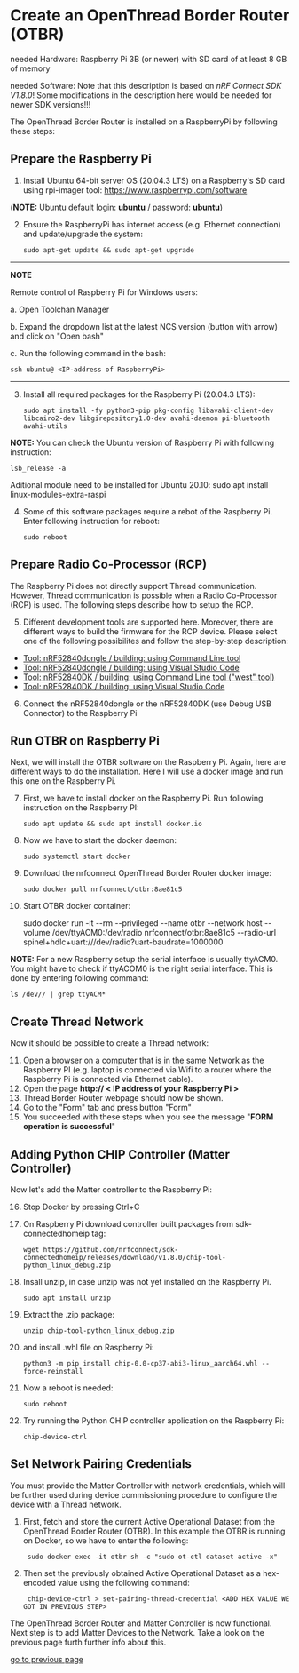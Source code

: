 # Create an OpenThread Border Router (OTBR)

needed Hardware:   Raspberry Pi 3B (or newer) with SD card of at least 8 GB of memory

needed Software:   Note that this description is based on *nRF Connect SDK V1.8.0*! Some modifications in the description here would be needed for newer SDK versions!!!


The OpenThread Border Router is installed on a RaspberryPi by following these steps:

## Prepare the Raspberry Pi

1. Install Ubuntu 64-bit server OS (20.04.3 LTS) on a Raspberry's SD card using rpi-imager tool:  https://www.raspberrypi.com/software

(__NOTE:__ Ubuntu default login: __ubuntu__  /  password: __ubuntu__)

2. Ensure the RaspberryPi has internet access (e.g. Ethernet connection) and update/upgrade the system:

       sudo apt-get update && sudo apt-get upgrade

------

__NOTE__

Remote control of Raspberry Pi for Windows users:

a. Open Toolchan Manager

b. Expand the dropdown list at the latest NCS version (button with arrow) and click on "Open bash"

c. Run the following command in the bash:  

    ssh ubuntu@ <IP-address of RaspberryPi>

------

3. Install all required packages for the Raspberry Pi (20.04.3 LTS):

       sudo apt install -fy python3-pip pkg-config libavahi-client-dev libcairo2-dev libgirepository1.0-dev avahi-daemon pi-bluetooth avahi-utils

__NOTE:__ You can check the Ubuntu version of Raspberry Pi with following instruction:  

    lsb_release -a

Aditional module need to be installed for Ubuntu 20.10: sudo apt install linux-modules-extra-raspi


4. Some of this software packages require a rebot of the Raspberry Pi. Enter following instruction for reboot: 
 
       sudo reboot


## Prepare Radio Co-Processor (RCP)

The Raspberry Pi does not directly support Thread communication. However, Thread communication is possible when a Radio Co-Processor (RCP) is used. The following steps describe how to setup the RCP.

5. Different development tools are supported here. Moreover, there are different ways to build the firmware for the RCP device. Please select one of the following possibilites and follow the step-by-step description:
- [Tool: nRF52840dongle / building: using Command Line tool](Create_an_OpenThread_Border_Router_RCP-dongle-west.md)
- [Tool: nRF52840dongle / building: using Visual Studio Code](Create_an_OpenThread_Border_Router_RCP-dongle-VSC.md)
- [Tool: nRF52840DK / building: using Command Line tool ("west" tool)](Create_an_OpenThread_Border_Router_RCP-DK-west.md)
- [Tool: nRF52840DK / building: using Visual Studio Code](Create_an_OpenThread_Border_Router_RCP-DK-VSC.md)

6. Connect the nRF52840dongle or the nRF52840DK (use Debug USB Connector) to the Raspberry Pi

## Run OTBR on Raspberry Pi

Next, we will install the OTBR software on the Raspberry Pi. Again, here are different ways to do the installation. Here I will use a docker image and run this one on the Raspberry Pi. 

7. First, we have to install docker on the Raspberry Pi. Run following instruction on the Raspberry PI:

       sudo apt update && sudo apt install docker.io
       
8. Now we have to start the docker daemon:

       sudo systemctl start docker
       
9. Download the nrfconnect OpenThread Border Router docker image:

       sudo docker pull nrfconnect/otbr:8ae81c5
       
10. Start OTBR docker container:

       sudo docker run -it --rm --privileged --name otbr --network host --volume /dev/ttyACM0:/dev/radio nrfconnect/otbr:8ae81c5 --radio-url spinel+hdlc+uart:///dev/radio?uart-baudrate=1000000

__NOTE:__ For a new Raspberry setup the serial interface is usually ttyACM0. You might have to check if ttyACOM0 is the right serial interface. This is done by entering following command: 
   
    ls /dev// | grep ttyACM*

## Create Thread Network

Now it should be possible to create a Thread network:

11. Open a browser on a computer that is in the same Network as the Raspberry PI (e.g. laptop is connected via Wifi to a router where the Raspberry Pi is connected via Ethernet cable). 
12. Open the page **http:// < IP address of your Raspberry Pi >**
13. Thread Border Router webpage should now be shown.
14. Go to the "Form" tab and press button "Form"
15. You succeeded with these steps when you see the message "__FORM operation is successful__"

## Adding Python CHIP Controller (Matter Controller)

Now let's add the Matter controller to the Raspberry Pi:

16. Stop Docker by pressing Ctrl+C
17. On Raspberry Pi download controller built packages from sdk-connectedhomeip tag:

        wget https://github.com/nrfconnect/sdk-connectedhomeip/releases/download/v1.8.0/chip-tool-python_linux_debug.zip 

18. Insall unzip, in case unzip was not yet installed on the Raspberry Pi. 

        sudo apt install unzip

19. Extract the .zip package:

        unzip chip-tool-python_linux_debug.zip

20. and install .whl file on Raspberry Pi:

        python3 -m pip install chip-0.0-cp37-abi3-linux_aarch64.whl --force-reinstall

21. Now a reboot is needed:

        sudo reboot
       
22. Try running the Python CHIP controller application on the Raspberry Pi:

        chip-device-ctrl

## Set Network Pairing Credentials
You must provide the Matter Controller with network credentials, which will be further used during device commissioning procedure to configure the device with a Thread network.

1. First, fetch and store the current Active Operational Dataset from the OpenThread Border Router (OTBR). In this example the OTBR is running on Docker, so we have to enter the following:

        sudo docker exec -it otbr sh -c "sudo ot-ctl dataset active -x"

2. Then set the previously obtained Active Operational Dataset as a hex-encoded value using the following command:

        chip-device-ctrl > set-pairing-thread-credential <ADD HEX VALUE WE GOT IN PREVIOUS STEP>

The OpenThread Border Router and Matter Controller is now functional. Next step is to add Matter Devices to the Network. Take a look on the previous page furth further info about this. 

[go to previous page](../README.md)
